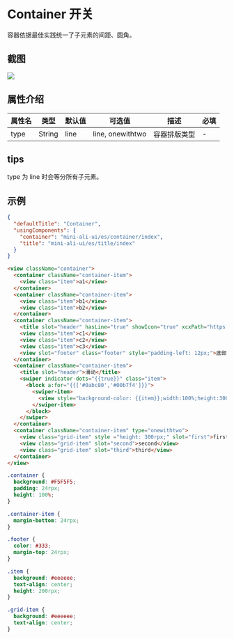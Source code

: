 # Container 开关

容器依据最佳实践统一了子元素的间距、圆角。


## 截图
<img src="https://gw.alipayobjects.com/mdn/rms_ce4c6f/afts/img/A*IaaZSYKZltoAAAAAAAAAAABkARQnAQ" />

## 属性介绍
| 属性名 | 类型 | 默认值 | 可选值 | 描述 | 必填 |
| ---- | ---- | ---- | ---- | ---- | ---- |
| type | String | line | line, onewithtwo | 容器排版类型 | - |

## tips
type 为 line 时会等分所有子元素。

## 示例

```json
{
  "defaultTitle": "Container",
  "usingComponents": {
    "container": "mini-ali-ui/es/container/index",
    "title": "mini-ali-ui/es/title/index"
  }
}
```

```html
<view className="container">
  <container className="container-item">
    <view class="item">a1</view>
  </container>
  <container className="container-item">
    <view class="item">b1</view>
    <view class="item">b2</view>
  </container>
  <container className="container-item">
    <title slot="header" hasLine="true" showIcon="true" xcxPath="https://gw.alipayobjects.com/mdn/miniProgram_mendian/afts/img/A*wiFYTo5I0m8AAAAAAAAAAABjAQAAAQ/original">内部标题无操作</title>
    <view class="item">c1</view>
    <view class="item">c2</view>
    <view class="item">c3</view>
    <view slot="footer" class="footer" style="padding-left: 12px;">底部展示区</view>
  </container>
  <container className="container-item">
    <title slot="header">滑动</title>
    <swiper indicator-dots="{{true}}" class="item">
      <block a:for="{{['#0abc80','#00b7f4']}}">
        <swiper-item>
          <view style="background-color: {{item}};width:100%;height:300rpx;border-radius:16rpx;"/>
        </swiper-item>
      </block>
    </swiper>
  </container>
  <container className="container-item" type="onewithtwo">
    <view class="grid-item" style ="height: 300rpx;" slot="first">first</view>
    <view class="grid-item" slot="second">second</view>
    <view class="grid-item" slot="third">third</view>
  </container>
</view>
```
```css
.container {
  background: #F5F5F5;
  padding: 24rpx;
  height: 100%;
}

.container-item {
  margin-bottom: 24rpx;
}

.footer {
  color: #333;
  margin-top: 24rpx;
}

.item {
  background: #eeeeee;
  text-align: center;
  height: 200rpx;
}

.grid-item {
  background: #eeeeee;
  text-align: center;
}

```